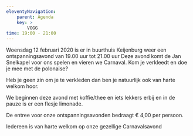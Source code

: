 ```yaml
---
eleventyNavigation:
    parent: Agenda
    key: >
        VOGG
time: 19:00 - 21:00
---
```


Woensdag 12 februari 2020 is er in buurthuis Keijenburg weer een ontspanningsavond van 19.00 uur tot 21.00 uur Deze avond komt de Jan Snelkapel voor ons spelen en vieren we Carnaval. Kom je verkleedt en doe je mee met de polonaise?

Heb je geen zin om je te verkleden dan ben je natuurlijk ook van harte welkom hoor.

We beginnen deze avond met koffie/thee en iets lekkers erbij en in de pauze is er een flesje limonade.

De entree voor onze ontspanningsavonden bedraagt € 4,00 per persoon.

Iedereen is van harte welkom op onze gezellige Carnavalsavond
